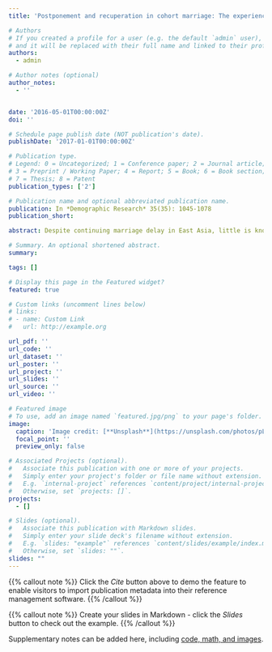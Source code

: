 ```yaml
---
title: 'Postponement and recuperation in cohort marriage: The experience of South Korea'

# Authors
# If you created a profile for a user (e.g. the default `admin` user), write the username (folder name) here
# and it will be replaced with their full name and linked to their profile.
authors:
  - admin

# Author notes (optional)
author_notes:
  - ''


date: '2016-05-01T00:00:00Z'
doi: ''

# Schedule page publish date (NOT publication's date).
publishDate: '2017-01-01T00:00:00Z'

# Publication type.
# Legend: 0 = Uncategorized; 1 = Conference paper; 2 = Journal article;
# 3 = Preprint / Working Paper; 4 = Report; 5 = Book; 6 = Book section;
# 7 = Thesis; 8 = Patent
publication_types: ['2']

# Publication name and optional abbreviated publication name.
publication: In *Demographic Research* 35(35): 1045-1078
publication_short: 

abstract: Despite continuing marriage delay in East Asia, little is known about the shift of marriage towards later ages and the concomitant decline in marriage. Applying the concept of cohort postponement and recuperation to marriage in South Korea, I study the pattern of marriage delay among women and the extent to which delayed marriages are realized later in life. With Korean census 1\% samples microdata, I compare women's marriage schedules across five-year birth cohorts born between 1916 and 1985 and analyze the trend in marriage delay and subsequent recovery at higher ages. Two distinct patterns of marriage delay can be identified. The first one occurred among the birth cohorts born in the 1930s and early 1940s, who faced successive political upheavals such as World War II and the Korean War. A different pattern of marriage delay is underway among the women born since the 1970s, among whom the proportion of the never-married by age 45 has begun to increase. These two patterns changed with level of education: The wars delayed marriage in a similar way for all social groups, whereas the recent marriage delay is more pronounced among women with tertiary education. The extent to which marriage delay is compensated at later ages differed across cohorts and social groups. Given the recent trend, the proportion of ever-married women by age 45 is expected to decline considerably among the younger cohorts born since the late 1970s, bringing an end to the universal marriage pattern in South Korea. This study highlights the transition of marriage timing in South Korea, which experienced rapid socioeconomic changes, which differs significantly from the European experience.

# Summary. An optional shortened abstract.
summary: 

tags: []

# Display this page in the Featured widget?
featured: true

# Custom links (uncomment lines below)
# links:
# - name: Custom Link
#   url: http://example.org

url_pdf: ''
url_code: ''
url_dataset: ''
url_poster: ''
url_project: ''
url_slides: ''
url_source: ''
url_video: ''

# Featured image
# To use, add an image named `featured.jpg/png` to your page's folder.
image:
  caption: 'Image credit: [**Unsplash**](https://unsplash.com/photos/pLCdAaMFLTE)'
  focal_point: ''
  preview_only: false

# Associated Projects (optional).
#   Associate this publication with one or more of your projects.
#   Simply enter your project's folder or file name without extension.
#   E.g. `internal-project` references `content/project/internal-project/index.md`.
#   Otherwise, set `projects: []`.
projects:
  - []

# Slides (optional).
#   Associate this publication with Markdown slides.
#   Simply enter your slide deck's filename without extension.
#   E.g. `slides: "example"` references `content/slides/example/index.md`.
#   Otherwise, set `slides: ""`.
slides: ""
---
```


{{% callout note %}}
Click the _Cite_ button above to demo the feature to enable visitors to import publication metadata into their reference management software.
{{% /callout %}}

{{% callout note %}}
Create your slides in Markdown - click the _Slides_ button to check out the example.
{{% /callout %}}

Supplementary notes can be added here, including [code, math, and images](https://wowchemy.com/docs/writing-markdown-latex/).
